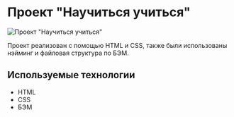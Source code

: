 # Проект "Научиться учиться"

![Проект "Научиться учиться"](https://prnt.sc/CCfvcl2jtavM)

Проект реализован с помощью HTML и CSS, также были использованы нэйминг и файловая структура по БЭМ.

## Используемые технологии
  * HTML
  * CSS
  * БЭМ

